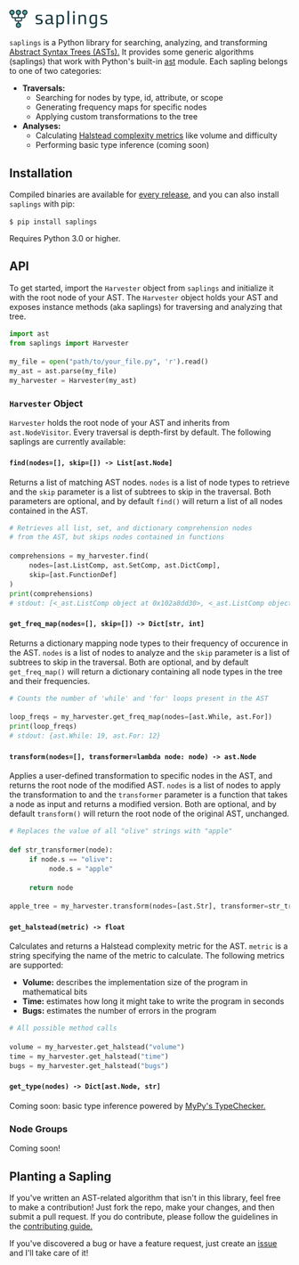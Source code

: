 <p><img width="35%" src="./logo.png" /></p>

`saplings` is a Python library for searching, analyzing, and transforming [Abstract Syntax Trees (ASTs).](https://en.wikipedia.org/wiki/Abstract_syntax_tree) It provides some generic algorithms (saplings) that work with Python's built-in [ast](https://docs.python.org/3/library/ast.html) module. Each sapling belongs to one of two categories:
* __Traversals:__
  * Searching for nodes by type, id, attribute, or scope
  * Generating frequency maps for specific nodes
  * Applying custom transformations to the tree
* __Analyses:__
  * Calculating [Halstead complexity metrics](https://en.wikipedia.org/wiki/Halstead_complexity_measures) like volume and difficulty
  * Performing basic type inference (coming soon)

## Installation

Compiled binaries are available for [every release](https://github.com/shobrook/saplings/releases), and you can also install `saplings` with pip:

`$ pip install saplings`

Requires Python 3.0 or higher.

## API

To get started, import the `Harvester` object from `saplings` and initialize it with the root node of your AST. The `Harvester` object holds your AST and exposes instance methods (aka saplings) for traversing and analyzing that tree.

```python
import ast
from saplings import Harvester

my_file = open("path/to/your_file.py", 'r').read()
my_ast = ast.parse(my_file)
my_harvester = Harvester(my_ast)
```

### `Harvester` Object

`Harvester` holds the root node of your AST and inherits from `ast.NodeVisitor`. Every traversal is depth-first by default. The following saplings are currently available:

#### `find(nodes=[], skip=[]) -> List[ast.Node]`

Returns a list of matching AST nodes. `nodes` is a list of node types to retrieve and the `skip` parameter is a list of subtrees to skip in the traversal.<!--and the `all` parameter is a boolean indicating whether to return the first match or all matches.--> Both parameters are optional, and by default `find()` will return a list of all nodes contained in the AST.

```python
# Retrieves all list, set, and dictionary comprehension nodes
# from the AST, but skips nodes contained in functions

comprehensions = my_harvester.find(
     nodes=[ast.ListComp, ast.SetComp, ast.DictComp],
     skip=[ast.FunctionDef]
)
print(comprehensions)
# stdout: [<_ast.ListComp object at 0x102a8dd30>, <_ast.ListComp object at 0x102b1a128>, <_ast.DictComp object at 0x102c2b142>]
```

#### `get_freq_map(nodes=[], skip=[]) -> Dict[str, int]`

Returns a dictionary mapping node types to their frequency of occurence in the AST. `nodes` is a list of nodes to analyze and the `skip` parameter is a list of subtrees to skip in the traversal. Both are optional, and by default `get_freq_map()` will return a dictionary containing all node types in the tree and their frequencies.

```python
# Counts the number of 'while' and 'for' loops present in the AST

loop_freqs = my_harvester.get_freq_map(nodes=[ast.While, ast.For])
print(loop_freqs)
# stdout: {ast.While: 19, ast.For: 12}
```

#### `transform(nodes=[], transformer=lambda node: node) -> ast.Node`

Applies a user-defined transformation to specific nodes in the AST, and returns the root node of the modified AST. `nodes` is a list of nodes to apply the transformation to and the `transformer` parameter is a function that takes a node as input and returns a modified version. Both are optional, and by default `transform()` will return the root node of the original AST, unchanged.

```python
# Replaces the value of all "olive" strings with "apple"

def str_transformer(node):
     if node.s == "olive":
          node.s = "apple"

     return node

apple_tree = my_harvester.transform(nodes=[ast.Str], transformer=str_transformer)
```

#### `get_halstead(metric) -> float`

Calculates and returns a Halstead complexity metric for the AST. `metric` is a string specifying the name of the metric to calculate. The following metrics are supported:
* __Volume:__ describes the implementation size of the program in mathematical bits
* __Time:__ estimates how long it might take to write the program in seconds
* __Bugs:__ estimates the number of errors in the program

```python
# All possible method calls

volume = my_harvester.get_halstead("volume")
time = my_harvester.get_halstead("time")
bugs = my_harvester.get_halstead("bugs")
```

#### `get_type(nodes) -> Dict[ast.Node, str]`

Coming soon: basic type inference powered by [MyPy's TypeChecker.](https://github.com/python/mypy/blob/master/mypy/checker.py)

### Node Groups

Coming soon!

## Planting a Sapling

If you've written an AST-related algorithm that isn't in this library, feel free to make a contribution! Just fork the repo, make your changes, and then submit a pull request. If you do contribute, please follow the guidelines in the [contributing guide.](https://github.com/shobrook/saplings/blob/master/CONTRIBUTING.md)

If you've discovered a bug or have a feature request, just create an [issue](https://github.com/shobrook/saplings/issues/new) and I'll take care of it!
